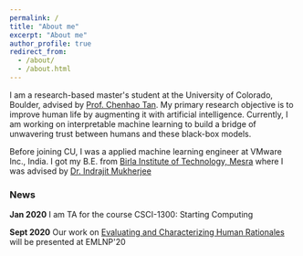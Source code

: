 ```yaml
---
permalink: /
title: "About me"
excerpt: "About me"
author_profile: true
redirect_from: 
  - /about/
  - /about.html
---
```


I am a research-based master's student at the University of Colorado, Boulder, advised by [Prof. Chenhao Tan](https://chenhaot.com/). My primary research objective is to improve human life by augmenting it with artificial intelligence. Currently, I am working on interpretable machine learning to build a bridge of unwavering trust between humans and these black-box models.

Before joining CU, I was a applied machine learning engineer at VMware Inc., India. I got my B.E. from [Birla Institute of Technology, Mesra](https://bitmesra.ac.in/Show_Department_Section?cid=1&deptid=70) where I was advised by [Dr. Indrajit Mukherjee](https://www.bitmesra.ac.in/Display_My_Profile_00983KKj893L?id=m2tn%252fvol1B85vDfjN2ESQL2jSj69d5FPvMAluo16oh8%253d)


### News

**Jan 2020** I am TA for the course CSCI-1300: Starting Computing  

**Sept 2020** Our work on [Evaluating and Characterizing Human Rationales](https://arxiv.org/abs/2010.04736) will be presented at EMLNP'20